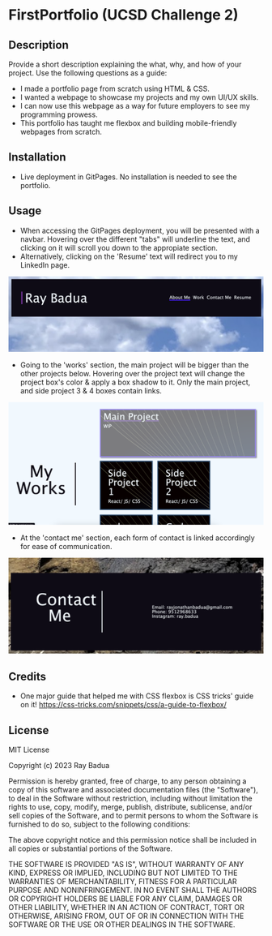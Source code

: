 # FirstPortfolio (UCSD Challenge 2)

## Description

Provide a short description explaining the what, why, and how of your project. Use the following questions as a guide:

- I made a portfolio page from scratch using HTML & CSS. 
- I wanted a webpage to showcase my projects and my own UI/UX skills.
- I can now use this webpage as a way for future employers to see my programming prowess. 
- This portfolio has taught me flexbox and building mobile-friendly webpages from scratch.

## Installation

- Live deployment in GitPages. No installation is needed to see the portfolio.

## Usage

- When accessing the GitPages deployment, you will be presented with a navbar. Hovering over the different "tabs" will underline the text, and clicking on it will scroll you down to the appropiate section.
- Alternatively, clicking on the 'Resume' text will redirect you to my LinkedIn page.

![navbar hover](assets/images/navbar-hover.png)

- Going to the 'works' section, the main project will be bigger than the other projects below. Hovering over the project text will change the project box's color & apply a box shadow to it. Only the main project, and side project 3 & 4 boxes contain links.

![works hover](assets/images/workboxes-hover.png)

- At the 'contact me' section, each form of contact is linked accordingly for ease of communication.

![contact-me hover text](assets/images/contact-me.png)

## Credits

- One major guide that helped me with CSS flexbox is CSS tricks' guide on it!
https://css-tricks.com/snippets/css/a-guide-to-flexbox/

## License

MIT License

Copyright (c) 2023 Ray Badua

Permission is hereby granted, free of charge, to any person obtaining a copy
of this software and associated documentation files (the "Software"), to deal
in the Software without restriction, including without limitation the rights
to use, copy, modify, merge, publish, distribute, sublicense, and/or sell
copies of the Software, and to permit persons to whom the Software is
furnished to do so, subject to the following conditions:

The above copyright notice and this permission notice shall be included in all
copies or substantial portions of the Software.

THE SOFTWARE IS PROVIDED "AS IS", WITHOUT WARRANTY OF ANY KIND, EXPRESS OR
IMPLIED, INCLUDING BUT NOT LIMITED TO THE WARRANTIES OF MERCHANTABILITY,
FITNESS FOR A PARTICULAR PURPOSE AND NONINFRINGEMENT. IN NO EVENT SHALL THE
AUTHORS OR COPYRIGHT HOLDERS BE LIABLE FOR ANY CLAIM, DAMAGES OR OTHER
LIABILITY, WHETHER IN AN ACTION OF CONTRACT, TORT OR OTHERWISE, ARISING FROM,
OUT OF OR IN CONNECTION WITH THE SOFTWARE OR THE USE OR OTHER DEALINGS IN THE
SOFTWARE.